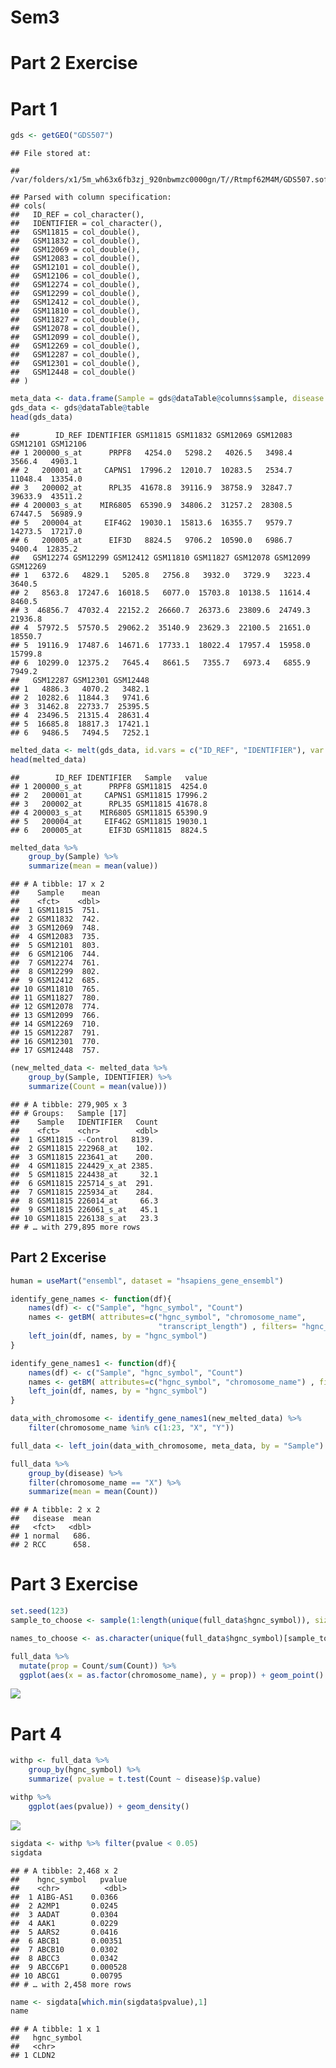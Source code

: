 Sem3
================

Part 2 Exercise
===============

Part 1
======

``` r
gds <- getGEO("GDS507")
```

    ## File stored at:

    ## /var/folders/x1/5m_wh63x6fb3zj_920nbwmzc0000gn/T//Rtmpf62M4M/GDS507.soft.gz

    ## Parsed with column specification:
    ## cols(
    ##   ID_REF = col_character(),
    ##   IDENTIFIER = col_character(),
    ##   GSM11815 = col_double(),
    ##   GSM11832 = col_double(),
    ##   GSM12069 = col_double(),
    ##   GSM12083 = col_double(),
    ##   GSM12101 = col_double(),
    ##   GSM12106 = col_double(),
    ##   GSM12274 = col_double(),
    ##   GSM12299 = col_double(),
    ##   GSM12412 = col_double(),
    ##   GSM11810 = col_double(),
    ##   GSM11827 = col_double(),
    ##   GSM12078 = col_double(),
    ##   GSM12099 = col_double(),
    ##   GSM12269 = col_double(),
    ##   GSM12287 = col_double(),
    ##   GSM12301 = col_double(),
    ##   GSM12448 = col_double()
    ## )

``` r
meta_data <- data.frame(Sample = gds@dataTable@columns$sample, disease = gds@dataTable@columns$disease.state)
gds_data <- gds@dataTable@table
head(gds_data)
```

    ##        ID_REF IDENTIFIER GSM11815 GSM11832 GSM12069 GSM12083 GSM12101 GSM12106
    ## 1 200000_s_at      PRPF8   4254.0   5298.2   4026.5   3498.4   3566.4   4903.1
    ## 2   200001_at     CAPNS1  17996.2  12010.7  10283.5   2534.7  11048.4  13354.0
    ## 3   200002_at      RPL35  41678.8  39116.9  38758.9  32847.7  39633.9  43511.2
    ## 4 200003_s_at    MIR6805  65390.9  34806.2  31257.2  28308.5  67447.5  56989.9
    ## 5   200004_at     EIF4G2  19030.1  15813.6  16355.7   9579.7  14273.5  17217.0
    ## 6   200005_at      EIF3D   8824.5   9706.2  10590.0   6986.7   9400.4  12835.2
    ##   GSM12274 GSM12299 GSM12412 GSM11810 GSM11827 GSM12078 GSM12099 GSM12269
    ## 1   6372.6   4829.1   5205.8   2756.8   3932.0   3729.9   3223.4   3640.5
    ## 2   8563.8  17247.6  16018.5   6077.0  15703.8  10138.5  11614.4   8460.5
    ## 3  46856.7  47032.4  22152.2  26660.7  26373.6  23809.6  24749.3  21936.8
    ## 4  57972.5  57570.5  29062.2  35140.9  23629.3  22100.5  21651.0  18550.7
    ## 5  19116.9  17487.6  14671.6  17733.1  18022.4  17957.4  15958.0  15799.8
    ## 6  10299.0  12375.2   7645.4   8661.5   7355.7   6973.4   6855.9   7949.2
    ##   GSM12287 GSM12301 GSM12448
    ## 1   4886.3   4070.2   3482.1
    ## 2  10282.6  11844.3   9741.6
    ## 3  31462.8  22733.7  25395.5
    ## 4  23496.5  21315.4  28631.4
    ## 5  16685.8  18817.3  17421.1
    ## 6   9486.5   7494.5   7252.1

``` r
melted_data <- melt(gds_data, id.vars = c("ID_REF", "IDENTIFIER"), var = "Sample")
head(melted_data)
```

    ##        ID_REF IDENTIFIER   Sample   value
    ## 1 200000_s_at      PRPF8 GSM11815  4254.0
    ## 2   200001_at     CAPNS1 GSM11815 17996.2
    ## 3   200002_at      RPL35 GSM11815 41678.8
    ## 4 200003_s_at    MIR6805 GSM11815 65390.9
    ## 5   200004_at     EIF4G2 GSM11815 19030.1
    ## 6   200005_at      EIF3D GSM11815  8824.5

``` r
melted_data %>% 
    group_by(Sample) %>% 
    summarize(mean = mean(value))
```

    ## # A tibble: 17 x 2
    ##    Sample    mean
    ##    <fct>    <dbl>
    ##  1 GSM11815  751.
    ##  2 GSM11832  742.
    ##  3 GSM12069  748.
    ##  4 GSM12083  735.
    ##  5 GSM12101  803.
    ##  6 GSM12106  744.
    ##  7 GSM12274  761.
    ##  8 GSM12299  802.
    ##  9 GSM12412  685.
    ## 10 GSM11810  765.
    ## 11 GSM11827  780.
    ## 12 GSM12078  774.
    ## 13 GSM12099  766.
    ## 14 GSM12269  710.
    ## 15 GSM12287  791.
    ## 16 GSM12301  770.
    ## 17 GSM12448  757.

``` r
(new_melted_data <- melted_data %>% 
    group_by(Sample, IDENTIFIER) %>% 
    summarize(Count = mean(value)))
```

    ## # A tibble: 279,905 x 3
    ## # Groups:   Sample [17]
    ##    Sample   IDENTIFIER   Count
    ##    <fct>    <chr>        <dbl>
    ##  1 GSM11815 --Control   8139. 
    ##  2 GSM11815 222968_at    102. 
    ##  3 GSM11815 223641_at    200. 
    ##  4 GSM11815 224429_x_at 2385. 
    ##  5 GSM11815 224438_at     32.1
    ##  6 GSM11815 225714_s_at  291. 
    ##  7 GSM11815 225934_at    284. 
    ##  8 GSM11815 226014_at     66.3
    ##  9 GSM11815 226061_s_at   45.1
    ## 10 GSM11815 226138_s_at   23.3
    ## # … with 279,895 more rows

Part 2 Excerise
---------------

``` r
human = useMart("ensembl", dataset = "hsapiens_gene_ensembl")

identify_gene_names <- function(df){
    names(df) <- c("Sample", "hgnc_symbol", "Count")
    names <- getBM( attributes=c("hgnc_symbol", "chromosome_name",
                                 "transcript_length") , filters= "hgnc_symbol", values = unique(df$hgnc_symbol), mart = human)
    left_join(df, names, by = "hgnc_symbol")
}

identify_gene_names1 <- function(df){
    names(df) <- c("Sample", "hgnc_symbol", "Count")
    names <- getBM( attributes=c("hgnc_symbol", "chromosome_name") , filters= "hgnc_symbol", values = unique(df$hgnc_symbol), mart = human)
    left_join(df, names, by = "hgnc_symbol")
}

data_with_chromosome <- identify_gene_names1(new_melted_data) %>% 
    filter(chromosome_name %in% c(1:23, "X", "Y"))

full_data <- left_join(data_with_chromosome, meta_data, by = "Sample")

full_data %>% 
    group_by(disease) %>% 
    filter(chromosome_name == "X") %>% 
    summarize(mean = mean(Count))
```

    ## # A tibble: 2 x 2
    ##   disease  mean
    ##   <fct>   <dbl>
    ## 1 normal   686.
    ## 2 RCC      658.

Part 3 Exercise
===============

``` r
set.seed(123)
sample_to_choose <- sample(1:length(unique(full_data$hgnc_symbol)), size = 100)

names_to_choose <- as.character(unique(full_data$hgnc_symbol)[sample_to_choose])

full_data %>% 
  mutate(prop = Count/sum(Count)) %>% 
  ggplot(aes(x = as.factor(chromosome_name), y = prop)) + geom_point()
```

![](sem3_files/figure-markdown_github/unnamed-chunk-4-1.png)

Part 4
======

``` r
withp <- full_data %>% 
    group_by(hgnc_symbol) %>% 
    summarize( pvalue = t.test(Count ~ disease)$p.value) 

withp %>%
    ggplot(aes(pvalue)) + geom_density()
```

![](sem3_files/figure-markdown_github/unnamed-chunk-5-1.png)

``` r
sigdata <- withp %>% filter(pvalue < 0.05)
sigdata
```

    ## # A tibble: 2,468 x 2
    ##    hgnc_symbol   pvalue
    ##    <chr>          <dbl>
    ##  1 A1BG-AS1    0.0366  
    ##  2 A2MP1       0.0245  
    ##  3 AADAT       0.0304  
    ##  4 AAK1        0.0229  
    ##  5 AARS2       0.0416  
    ##  6 ABCB1       0.00351 
    ##  7 ABCB10      0.0302  
    ##  8 ABCC3       0.0342  
    ##  9 ABCC6P1     0.000528
    ## 10 ABCG1       0.00795 
    ## # … with 2,458 more rows

``` r
name <- sigdata[which.min(sigdata$pvalue),1]
name
```

    ## # A tibble: 1 x 1
    ##   hgnc_symbol
    ##   <chr>      
    ## 1 CLDN2

